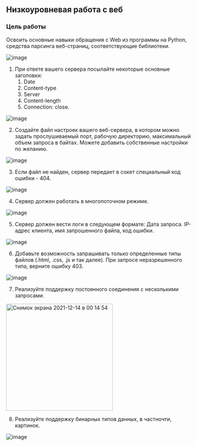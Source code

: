 ## Низкоуровневая работа с веб

### Цель работы

Освоить основные навыки обращения c Web из программы на Python, средства парсинга веб-страниц, соответствующие библиотеки.

![image](https://user-images.githubusercontent.com/70951761/145885992-5dbf4d0b-aa38-408e-a988-d173709afcc8.png)


1. При ответе вашего сервера посылайте некоторые основные заголовки:
    1. Date
    2. Content-type
    3. Server
    4. Content-length
    5. Connection: close.

![image](https://user-images.githubusercontent.com/70951761/145886183-2c33a5dc-2a10-47a6-89b7-95cae4053d53.png)

2. Создайте файл настроек вашего веб-сервера, в котором можно задать прослушиваемый порт, рабочую директорию, максимальный объем запроса в байтах. Можете добавить собственные настройки по желанию.

![image](https://user-images.githubusercontent.com/70951761/145886243-ab5c9597-bc36-4a1d-aba2-9b677d9740bf.png)

3. Если файл не найден, сервер передает в сокет специальный код ошибки - 404.

![image](https://user-images.githubusercontent.com/70951761/145887921-a670d619-c7f4-4560-857b-1ebd06994bf2.png)

4. Сервер должен работать в многопоточном режиме.

![image](https://user-images.githubusercontent.com/70951761/145887960-0cb70d2c-c2f7-48ee-972e-914935f5610a.png)

5. Сервер должен вести логи в следующем формате: Дата запроса. IP-адрес клиента, имя запрошенного файла, код ошибки.

![image](https://user-images.githubusercontent.com/70951761/145889045-7d0463c1-d55b-407e-a136-87869ef16e77.png)

6. Добавьте возможность запрашивать только определенные типы файлов (.html, .css, .js и так далее). При запросе неразрешенного типа, верните ошибку 403.

![image](https://user-images.githubusercontent.com/70951761/145889692-1e1f3a94-8a3b-4deb-9d6d-3e5638c47071.png)

7. Реализуйте поддержку постоянного соединения с несколькими запросами.

<img width="288" alt="Снимок экрана 2021-12-14 в 00 14 54" src="https://user-images.githubusercontent.com/70951761/145890079-d161b468-c034-4680-99d4-a055846219e4.png">

8. Реализуйте поддержку бинарных типов данных, в частночти, картинок.

![image](https://user-images.githubusercontent.com/70951761/145890146-ea145807-50ab-4b77-b191-7e943d19fad6.png)


<!-- Docs to Markdown version 1.0β17 -->
